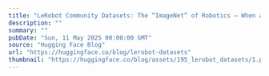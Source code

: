 ```yaml
---
title: "LeRobot Community Datasets: The “ImageNet” of Robotics — When and How?"
description: ""
summary: ""
pubDate: "Sun, 11 May 2025 00:00:00 GMT"
source: "Hugging Face Blog"
url: "https://huggingface.co/blog/lerobot-datasets"
thumbnail: "https://huggingface.co/blog/assets/195_lerobot_datasets/1.png"
---
```


